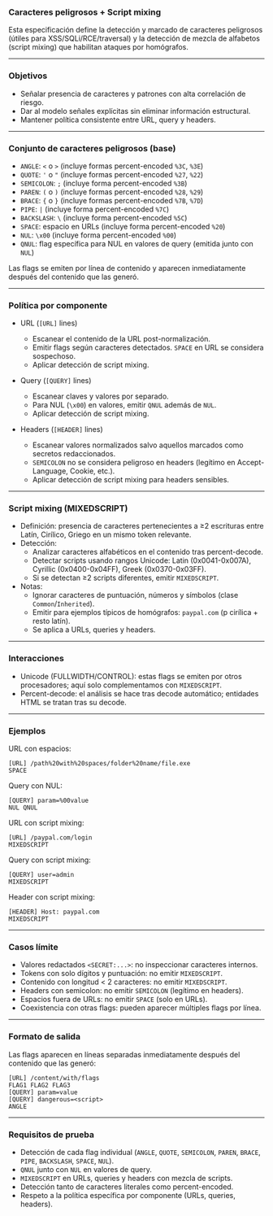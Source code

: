 ### Caracteres peligrosos + Script mixing

Esta especificación define la detección y marcado de caracteres peligrosos (útiles para XSS/SQLi/RCE/traversal) y la detección de mezcla de alfabetos (script mixing) que habilitan ataques por homógrafos.

---

### Objetivos

- Señalar presencia de caracteres y patrones con alta correlación de riesgo.
- Dar al modelo señales explícitas sin eliminar información estructural.
- Mantener política consistente entre URL, query y headers.

---

### Conjunto de caracteres peligrosos (base)

- `ANGLE`: `<` o `>` (incluye formas percent-encoded `%3C`, `%3E`)
- `QUOTE`: `'` o `"` (incluye formas percent-encoded `%27`, `%22`)
- `SEMICOLON`: `;` (incluye forma percent-encoded `%3B`)
- `PAREN`: `(` o `)` (incluye formas percent-encoded `%28`, `%29`)
- `BRACE`: `{` o `}` (incluye formas percent-encoded `%7B`, `%7D`)
- `PIPE`: `|` (incluye forma percent-encoded `%7C`)
- `BACKSLASH`: `\` (incluye forma percent-encoded `%5C`)
- `SPACE`: espacio en URLs (incluye forma percent-encoded `%20`)
- `NUL`: `\x00` (incluye forma percent-encoded `%00`)
- `QNUL`: flag específica para NUL en valores de query (emitida junto con `NUL`)

Las flags se emiten por línea de contenido y aparecen inmediatamente después del contenido que las generó.

---

### Política por componente

- URL (`[URL]` lines)

  - Escanear el contenido de la URL post-normalización.
  - Emitir flags según caracteres detectados. `SPACE` en URL se considera sospechoso.
  - Aplicar detección de script mixing.

- Query (`[QUERY]` lines)

  - Escanear claves y valores por separado.
  - Para NUL (`\x00`) en valores, emitir `QNUL` además de `NUL`.
  - Aplicar detección de script mixing.

- Headers (`[HEADER]` lines)
  - Escanear valores normalizados salvo aquellos marcados como secretos redaccionados.
  - `SEMICOLON` no se considera peligroso en headers (legítimo en Accept-Language, Cookie, etc.).
  - Aplicar detección de script mixing para headers sensibles.

---

### Script mixing (MIXEDSCRIPT)

- Definición: presencia de caracteres pertenecientes a ≥2 escrituras entre Latín, Cirílico, Griego en un mismo token relevante.
- Detección:
  - Analizar caracteres alfabéticos en el contenido tras percent-decode.
  - Detectar scripts usando rangos Unicode: Latin (0x0041-0x007A), Cyrillic (0x0400-0x04FF), Greek (0x0370-0x03FF).
  - Si se detectan ≥2 scripts diferentes, emitir `MIXEDSCRIPT`.
- Notas:
  - Ignorar caracteres de puntuación, números y símbolos (clase `Common`/`Inherited`).
  - Emitir para ejemplos típicos de homógrafos: `раypal.com` (p cirílica + resto latín).
  - Se aplica a URLs, queries y headers.

---

### Interacciones

- Unicode (FULLWIDTH/CONTROL): estas flags se emiten por otros procesadores; aquí solo complementamos con `MIXEDSCRIPT`.
- Percent-decode: el análisis se hace tras decode automático; entidades HTML se tratan tras su decode.

---

### Ejemplos

URL con espacios:

```
[URL] /path%20with%20spaces/folder%20name/file.exe
SPACE
```

Query con NUL:

```
[QUERY] param=%00value
NUL QNUL
```

URL con script mixing:

```
[URL] /раypal.com/login
MIXEDSCRIPT
```

Query con script mixing:

```
[QUERY] user=аdmin
MIXEDSCRIPT
```

Header con script mixing:

```
[HEADER] Host: раypal.com
MIXEDSCRIPT
```

---

### Casos límite

- Valores redactados `<SECRET:...>`: no inspeccionar caracteres internos.
- Tokens con solo dígitos y puntuación: no emitir `MIXEDSCRIPT`.
- Contenido con longitud < 2 caracteres: no emitir `MIXEDSCRIPT`.
- Headers con semicolon: no emitir `SEMICOLON` (legítimo en headers).
- Espacios fuera de URLs: no emitir `SPACE` (solo en URLs).
- Coexistencia con otras flags: pueden aparecer múltiples flags por línea.

---

### Formato de salida

Las flags aparecen en líneas separadas inmediatamente después del contenido que las generó:

```
[URL] /content/with/flags
FLAG1 FLAG2 FLAG3
[QUERY] param=value
[QUERY] dangerous=<script>
ANGLE
```

---

### Requisitos de prueba

- Detección de cada flag individual (`ANGLE`, `QUOTE`, `SEMICOLON`, `PAREN`, `BRACE`, `PIPE`, `BACKSLASH`, `SPACE`, `NUL`).
- `QNUL` junto con `NUL` en valores de query.
- `MIXEDSCRIPT` en URLs, queries y headers con mezcla de scripts.
- Detección tanto de caracteres literales como percent-encoded.
- Respeto a la política específica por componente (URLs, queries, headers).
